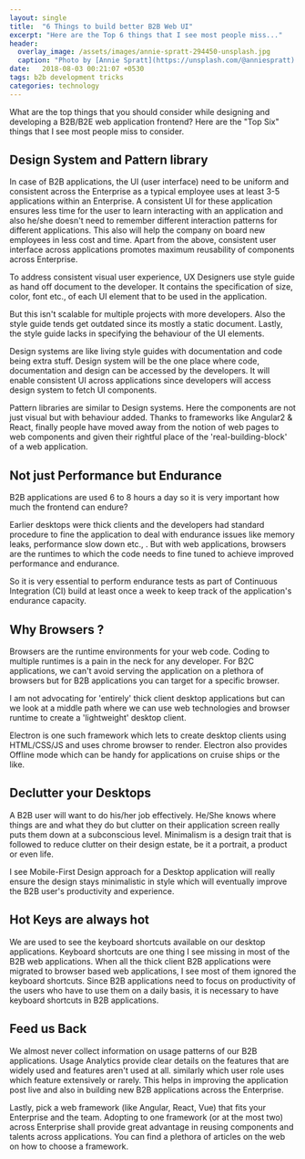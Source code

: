 ```yaml
---
layout: single
title:  "6 Things to build better B2B Web UI"
excerpt: "Here are the Top 6 things that I see most people miss..."
header:
  overlay_image: /assets/images/annie-spratt-294450-unsplash.jpg
  caption: "Photo by [Annie Spratt](https://unsplash.com/@anniespratt) on [**Unsplash**](https://unsplash.com)"
date:   2018-08-03 00:21:07 +0530
tags: b2b development tricks
categories: technology
---
```



What are the top things that you should consider while designing and developing a B2B/B2E web application frontend? Here are the "Top Six" things that I see most people miss to consider.

## Design System and Pattern library
		
In case of B2B applications, the UI (user interface) need to be uniform and consistent across the Enterprise as a typical employee uses at least 3-5 applications within an Enterprise. A consistent UI for these application ensures less time for the user to learn interacting with an application and also he/she doesn't need to remember different interaction patterns for different applications. This also will help the company on board new employees in less cost and time. Apart from the above, consistent user interface across applications promotes maximum reusability of components across Enterprise.

To address consistent visual user experience, UX Designers use style guide as hand off document to the developer. It contains the specification of size, color, font etc., of each UI element that to be used in the application. 
        
But this isn't scalable for multiple projects with more developers. Also the style guide tends get outdated since its mostly a static document. Lastly, the style guide lacks in specifying the behaviour of the UI elements. 

Design systems are like living style guides with documentation and code being extra stuff. Design system will be the one place where code, documentation and design can be accessed by the developers. It will enable consistent UI across applications since developers will access design system to fetch UI components. 
        
Pattern libraries are similar to Design systems. Here the components are not just visual but with behaviour added. Thanks to frameworks like Angular2 & React, finally people have moved away from the notion of web pages to web components and given their rightful place of the 'real-building-block' of a web application.
         
## Not just Performance but Endurance  

B2B applications are used 6 to 8 hours a day so it is very important how much the frontend can endure? 

Earlier desktops were thick clients and the developers had standard procedure to fine the application to deal with endurance issues like memory leaks, performance slow down etc., . But with web applications, browsers are the runtimes to which the code needs to fine tuned to achieve improved performance and endurance. 

So it is very essential to perform endurance tests as part of Continuous Integration (CI) build at least once a week to keep track of the application's endurance capacity.

## Why Browsers ? 

Browsers are the runtime environments for your web code. Coding to multiple runtimes is a pain in the neck for any developer. For B2C applications, we can't avoid serving the application on a plethora of browsers but for B2B applications you can target for a specific browser. 

I am not advocating for 'entirely' thick client desktop applications but can we look at a middle path where we can use web technologies and browser runtime to create a 'lightweight' desktop client.  
        
Electron is one such framework which lets to create desktop clients using HTML/CSS/JS and uses chrome browser to render. Electron also provides Offline mode which can be handy for applications on cruise ships or the like. 

## Declutter your Desktops

A B2B user will want to do his/her job effectively. He/She knows where things are and what they do but clutter on their application screen really puts them down at a subconscious level. Minimalism is a design trait that is followed to reduce clutter on their design estate, be it a portrait, a product or even life. 
       
I see Mobile-First Design approach for a Desktop application will really ensure the design stays minimalistic in style which will eventually improve the B2B user's productivity and experience. 

## Hot Keys are always hot

We are used to see the keyboard shortcuts available on our desktop applications. Keyboard shortcuts are one thing I see missing in most of the B2B web applications. When all the thick client B2B applications were migrated to browser based web applications, I see most of them ignored the keyboard shortcuts. Since B2B applications need to focus on productivity of the users who have to use them on a daily basis, it is necessary to have keyboard shortcuts in B2B applications. 

## Feed us Back 

We almost never collect information on usage patterns of our B2B applications. Usage Analytics provide clear details on the features that are widely used and features aren't used at all. similarly which user role uses which feature extensively or rarely. This helps in improving the application post live and also in building new B2B applications across the Enterprise.
	   
Lastly, pick a web framework (like Angular, React, Vue) that fits your Enterprise and the team. Adopting to one framework (or at the most two) across Enterprise shall provide great advantage in reusing components and talents across applications. You can find a plethora of articles on the web on how to choose a framework.